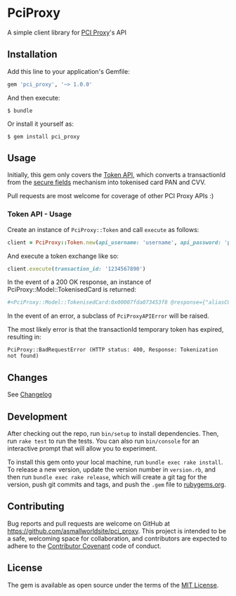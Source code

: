 # PciProxy

A simple client library for [PCI Proxy](https://pci-proxy.com)'s API

## Installation

Add this line to your application's Gemfile:

```ruby
gem 'pci_proxy', '~> 1.0.0'
```

And then execute:

    $ bundle

Or install it yourself as:

    $ gem install pci_proxy

## Usage

Initially, this gem only covers the [Token API](https://docs.pci-proxy.com/collect-and-store-cards/capture-iframes/token-api), which converts a transactionId from the [secure fields](https://docs.pci-proxy.com/collect-and-store-cards/capture-iframes) mechanism into tokenised card PAN and CVV.

Pull requests are most welcome for coverage of other PCI Proxy APIs :)
### Token API - Usage

Create an instance of ```PciProxy::Token``` and call ```execute``` as follows:
```ruby
client = PciProxy::Token.new(api_username: 'username', api_password: 'password')
```

And execute a token exchange like so:
```ruby
client.execute(transaction_id: '1234567890')
```

In the event of a 200 OK response, an instance of PciProxy::Model::TokenisedCard is returned:

```ruby
#<PciProxy::Model::TokenisedCard:0x00007fda073453f8 @response={"aliasCC"=>"411111GGCMUJ1111", "aliasCVV"=>"b8XeAbhQQES6OVWTpOCaAscj", "paymentMethod"=>"VIS"}, @pan_token="411111GGCMUJ1111", @cvv_token="b8XeAbhQQES6OVWTpOCaAscj", @type_slug=:visa>
```

In the event of an error, a subclass of ```PciProxyAPIError``` will be raised.

The most likely error is that the transactionId temporary token has expired, resulting in:

```
PciProxy::BadRequestError (HTTP status: 400, Response: Tokenization not found)
```

## Changes
See [Changelog](CHANGELOG.md)

## Development

After checking out the repo, run `bin/setup` to install dependencies. Then, run `rake test` to run the tests. You can also run `bin/console` for an interactive prompt that will allow you to experiment.

To install this gem onto your local machine, run `bundle exec rake install`. To release a new version, update the version number in `version.rb`, and then run `bundle exec rake release`, which will create a git tag for the version, push git commits and tags, and push the `.gem` file to [rubygems.org](https://rubygems.org).

## Contributing

Bug reports and pull requests are welcome on GitHub at https://github.com/asmallworldsite/pci_proxy. This project is intended to be a safe, welcoming space for collaboration, and contributors are expected to adhere to the [Contributor Covenant](http://contributor-covenant.org) code of conduct.

## License

The gem is available as open source under the terms of the [MIT License](https://opensource.org/licenses/MIT).
